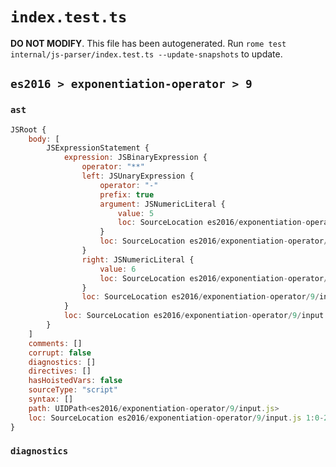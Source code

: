 # `index.test.ts`

**DO NOT MODIFY**. This file has been autogenerated. Run `rome test internal/js-parser/index.test.ts --update-snapshots` to update.

## `es2016 > exponentiation-operator > 9`

### `ast`

```javascript
JSRoot {
	body: [
		JSExpressionStatement {
			expression: JSBinaryExpression {
				operator: "**"
				left: JSUnaryExpression {
					operator: "-"
					prefix: true
					argument: JSNumericLiteral {
						value: 5
						loc: SourceLocation es2016/exponentiation-operator/9/input.js 1:2-1:3
					}
					loc: SourceLocation es2016/exponentiation-operator/9/input.js 1:1-1:3
				}
				right: JSNumericLiteral {
					value: 6
					loc: SourceLocation es2016/exponentiation-operator/9/input.js 1:8-1:9
				}
				loc: SourceLocation es2016/exponentiation-operator/9/input.js 1:0-1:9
			}
			loc: SourceLocation es2016/exponentiation-operator/9/input.js 1:0-1:10
		}
	]
	comments: []
	corrupt: false
	diagnostics: []
	directives: []
	hasHoistedVars: false
	sourceType: "script"
	syntax: []
	path: UIDPath<es2016/exponentiation-operator/9/input.js>
	loc: SourceLocation es2016/exponentiation-operator/9/input.js 1:0-2:0
}
```

### `diagnostics`

```

```
